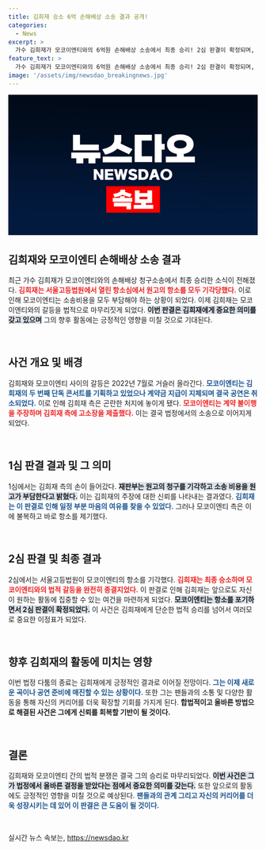 ```yaml
---
title: 김희재 승소 6억 손해배상 소송 결과 공개!
categories:
  - News
excerpt: >
  가수 김희재가 모코이엔티와의 6억원 손해배상 소송에서 최종 승리! 2심 판결이 확정되며, 김희재는 공연 취소의 책임에서 벗어나게 됐다. 텐션 넘치는 그의 법정 싸움의 전말을 확인해 보세요!
feature_text: >
  가수 김희재가 모코이엔티와의 6억원 손해배상 소송에서 최종 승리! 2심 판결이 확정되며, 김희재는 공연 취소의 책임에서 벗어나게 됐다. 텐션 넘치는 그의 법정 싸움의 전말을 확인해 보세요!
image: '/assets/img/newsdao_breakingnews.jpg'
---
```


<p><img src="/assets/img/newsdao_breakingnews.jpg" alt="implanttips 속보" /></p>

<h2 data-ke-size="size26">김희재와 모코이엔티 손해배상 소송 결과</h2>

<p data-ke-size="size16">최근 가수 김희재가 모코이엔티와의 손해배상 청구소송에서 최종 승리한 소식이 전해졌다. <b><span style="color: #ee2323;">김희재는 서울고등법원에서 열린 항소심에서 원고의 항소를 모두 기각당했다.</span></b> 이로 인해 모코이엔티는 소송비용을 모두 부담해야 하는 상황이 되었다. 이제 김희재는 모코이엔티와의 갈등을 법적으로 마무리짓게 되었다. <b><span style="background-color: #21538527;">이번 판결은 김희재에게 중요한 의미를 갖고 있으며</span></b> 그의 향후 활동에는 긍정적인 영향을 미칠 것으로 기대된다.</p>

<p data-ke-size="size16">&nbsp;</p>

<h2 data-ke-size="size26">사건 개요 및 배경</h2>

<p data-ke-size="size16">김희재와 모코이엔티 사이의 갈등은 2022년 7월로 거슬러 올라간다. <b><span style="color: #1a5490;">모코이엔티는 김희재의 두 번째 단독 콘서트를 기획하고 있었으나 계약금 지급이 지체되며 결국 공연은 취소되었다.</span></b> 이로 인해 김희재 측은 곤란한 처지에 놓이게 됐다. <b><span style="color: #ee2323;">모코이엔티는 계약 불이행을 주장하며 김희재 측에 고소장을 제출했다.</span></b> 이는 결국 법정에서의 소송으로 이어지게 되었다.</p>

<p data-ke-size="size16">&nbsp;</p>

<h2 data-ke-size="size26">1심 판결 결과 및 그 의미</h2>

<p data-ke-size="size16">1심에서는 김희재 측의 손이 들어갔다. <b><span style="background-color: #21538527;">재판부는 원고의 청구를 기각하고 소송 비용을 원고가 부담한다고 밝혔다.</span></b> 이는 김희재의 주장에 대한 신뢰를 나타내는 결과였다. <b><span style="color: #1a5490;">김희재는 이 판결로 인해 일정 부분 마음의 여유를 찾을 수 있었다.</span></b> 그러나 모코이엔티 측은 이에 불복하고 바로 항소를 제기했다.</p>

<p data-ke-size="size16">&nbsp;</p>

<h2 data-ke-size="size26">2심 판결 및 최종 결과</h2>

<p data-ke-size="size16">2심에서는 서울고등법원이 모코이엔티의 항소를 기각했다. <b><span style="color: #ee2323;">김희재는 최종 승소하며 모코이엔티와의 법적 갈등을 완전히 종결지었다.</span></b> 이 판결로 인해 김희재는 앞으로도 자신이 원하는 활동에 집중할 수 있는 여건을 마련하게 되었다. <b><span style="background-color: #21538527;">모코이엔티는 항소를 포기하면서 2심 판결이 확정되었다.</span></b> 이 사건은 김희재에게 단순한 법적 승리를 넘어서 여러모로 중요한 이정표가 되었다.</p>

<p data-ke-size="size16">&nbsp;</p>

<h2 data-ke-size="size26">향후 김희재의 활동에 미치는 영향</h2>

<p data-ke-size="size16">이번 법정 다툼의 종료는 김희재에게 긍정적인 결과로 이어질 전망이다. <b><span style="color: #1a5490;">그는 이제 새로운 곡이나 공연 준비에 매진할 수 있는 상황이다.</span></b> 또한 그는 팬들과의 소통 및 다양한 활동을 통해 자신의 커리어를 더욱 확장할 기회를 가지게 된다. <b><span style="ee2323;">합법적이고 올바른 방법으로 해결된 사건은 그에게 신뢰를 회복할 기반이 될 것이다.</span></b></p>

<p data-ke-size="size16">&nbsp;</p>

<h2 data-ke-size="size26">결론</h2>

<p data-ke-size="size16">김희재와 모코이엔티 간의 법적 분쟁은 결국 그의 승리로 마무리되었다. <b><span style="background-color: #21538527;">이번 사건은 그가 법정에서 올바른 결정을 받았다는 점에서 중요한 의미를 갖는다.</span></b> 또한 앞으로의 활동에도 긍정적인 영향을 미칠 것으로 예상된다. <b><span style="color: #1a5490;">팬들과의 관계 그리고 자신의 커리어를 더욱 성장시키는 데 있어 이 판결은 큰 도움이 될 것이다.</span></b></p>

<p data-ke-size="size16">&nbsp;</p>
실시간 뉴스 속보는, <a href="https://newsdao.kr" rel="dofollow">https://newsdao.kr</a>


